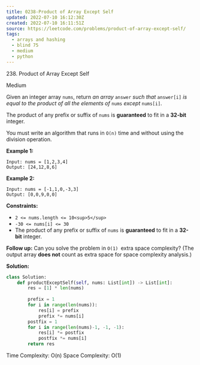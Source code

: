 ```yaml
---
title: 0238-Product of Array Except Self
updated: 2022-07-10 16:12:30Z
created: 2022-07-10 16:11:51Z
source: https://leetcode.com/problems/product-of-array-except-self/
tags:
  - arrays and hashing
  - blind 75
  - medium
  - python
---
```


238\. Product of Array Except Self

Medium

Given an integer array `nums`, return *an array* `answer` *such that* `answer[i]` *is equal to the product of all the elements of* `nums` *except* `nums[i]`.

The product of any prefix or suffix of `nums` is **guaranteed** to fit in a **32-bit** integer.

You must write an algorithm that runs in `O(n)` time and without using the division operation.

**Example 1:**

```
Input: nums = [1,2,3,4]
Output: [24,12,8,6]

```

**Example 2:**

```
Input: nums = [-1,1,0,-3,3]
Output: [0,0,9,0,0]

```

**Constraints:**

- `2 <= nums.length <= 10<sup>5</sup>`
- `-30 <= nums[i] <= 30`
- The product of any prefix or suffix of `nums` is **guaranteed** to fit in a **32-bit** integer.

**Follow up:** Can you solve the problem in `O(1) `extra space complexity? (The output array **does not** count as extra space for space complexity analysis.)

**Solution:**
```python
class Solution:
    def productExceptSelf(self, nums: List[int]) -> List[int]:
        res = [1] * len(nums)
        
        prefix = 1
        for i in range(len(nums)):
            res[i] = prefix
            prefix *= nums[i]
        postfix = 1
        for i in range(len(nums)-1, -1, -1):
            res[i] *= postfix
            postfix *= nums[i]
        return res
```
Time Complexity: O(n)
Space Complexity: O(1)